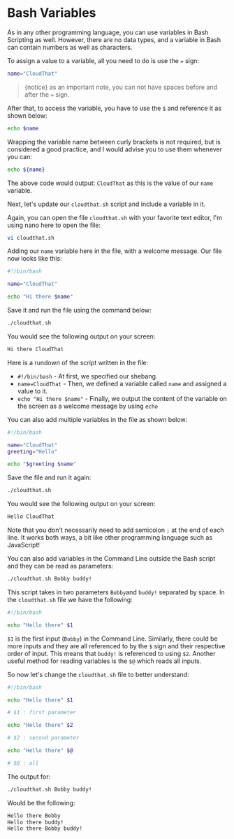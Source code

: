 # Bash Variables

As in any other programming language, you can use variables in Bash Scripting as well. However, there are no data types, and a variable in Bash can contain numbers as well as characters.

To assign a value to a variable, all you need to do is use the `=` sign:

```bash
name="CloudThat"
```

>{notice} as an important note, you can not have spaces before and after the `=` sign.

After that, to access the variable, you have to use the `$` and reference it as shown below:

```bash
echo $name
```

Wrapping the variable name between curly brackets is not required, but is considered a good practice, and I would advise you to use them whenever you can:

```bash
echo ${name}
```

The above code would output: `CloudThat` as this is the value of our `name` variable.

Next, let's update our `cloudthat.sh` script and include a variable in it.

Again, you can open the file `cloudthat.sh` with your favorite text editor, I'm using nano here to open the file:

```bash
vi cloudthat.sh
```

Adding our `name` variable here in the file, with a welcome message. Our file now looks like this:

```bash
#!/bin/bash

name="CloudThat"

echo "Hi there $name"
```

Save it and run the file using the command below:

```bash
./cloudthat.sh
```

You would see the following output on your screen:

```bash
Hi there CloudThat
```

Here is a rundown of the script written in the file:

* `#!/bin/bash` - At first, we specified our shebang.
* `name=CloudThat` - Then, we defined a variable called `name` and assigned a value to it.
* `echo "Hi there $name"` - Finally, we output the content of the variable on the screen as a welcome message by using `echo`

You can also add multiple variables in the file as shown below:

```bash
#!/bin/bash

name="CloudThat"
greeting="Hello"

echo "$greeting $name"
```

Save the file and run it again:

```bash
./cloudthat.sh
```

You would see the following output on your screen:

```bash
Hello CloudThat
```
Note that you don't necessarily need to add semicolon `;` at the end of each line. It works both ways, a bit like other programming language such as JavaScript!


You can also add variables in the Command Line outside the Bash script and they can be read as parameters:

```bash
./cloudthat.sh Bobby buddy!
```
This script takes in two parameters `Bobby`and `buddy!` separated by space. In the `cloudthat.sh` file we have the following:

```bash
#!/bin/bash

echo "Hello there" $1

```
`$1` is the first input (`Bobby`) in the Command Line. Similarly, there could be more inputs and they are all referenced to by the `$` sign and their respective order of input. This means that `buddy!` is referenced to using `$2`. Another useful method for reading variables is the `$@` which reads all inputs.

So now let's change the `cloudthat.sh` file to better understand: 

```bash
#!/bin/bash

echo "Hello there" $1

# $1 : first parameter

echo "Hello there" $2

# $2 : second parameter

echo "Hello there" $@

# $@ : all
```
The output for:

```bash
./cloudthat.sh Bobby buddy!
``` 
Would be the following:

```bash
Hello there Bobby
Hello there buddy!
Hello there Bobby buddy!
```
